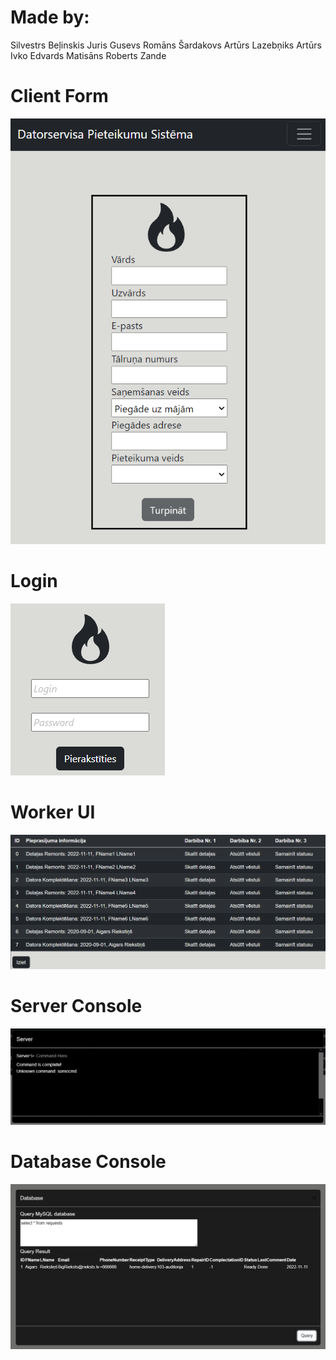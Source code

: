 # Made by:
Silvestrs Beļinskis
Juris Gusevs
Romāns Šardakovs
Artūrs Lazebņiks
Artūrs Ivko
Edvards Matisāns
Roberts Zande

# Client Form
![Client Form](/pictures/Client.png "This is Client Form, they need to fill.")

# Login
![Login](/pictures/Login.png "This is Login page.")

# Worker UI
![Worker UI](/pictures/WorkerUI.png "This is Worker interface.")

# Server Console
![Server Console](/pictures/Server.png "This is Admin Server Console.")

# Database Console
![Database Console](/pictures/Database.png "This is Admin Database Console.")
